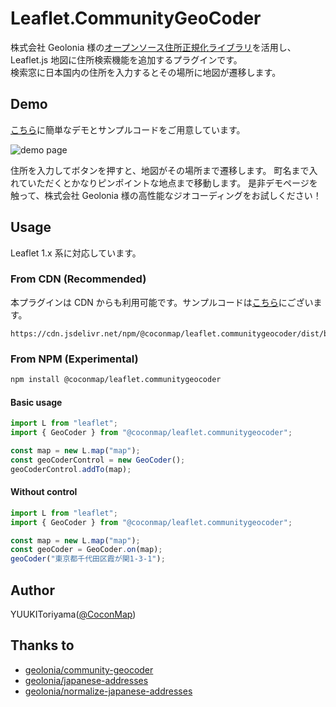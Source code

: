 # Leaflet.CommunityGeoCoder

株式会社 Geolonia 様の[オープンソース住所正規化ライブラリ](https://github.com/geolonia/normalize-japanese-addresses)を活用し、
Leaflet.js 地図に住所検索機能を追加するプラグインです。  
検索窓に日本国内の住所を入力するとその場所に地図が遷移します。

## Demo

[こちら](https://cocon.github.io/Leaflet.CommunityGeoCoder/demo/)に簡単なデモとサンプルコードをご用意しています。

![demo page](https://i.imgur.com/7oXSJMr.png)

住所を入力してボタンを押すと、地図がその場所まで遷移します。
町名まで入れていただくとかなりピンポイントな地点まで移動します。
是非デモページを触って、株式会社 Geolonia 様の高性能なジオコーディングをお試しください！

## Usage

Leaflet 1.x 系に対応しています。

### From CDN (Recommended)

本プラグインは CDN からも利用可能です。サンプルコードは[こちら](https://cocon.github.io/Leaflet.CommunityGeoCoder/demo/)にございます。

```terminal
https://cdn.jsdelivr.net/npm/@coconmap/leaflet.communitygeocoder/dist/bundle.js
```

### From NPM (Experimental)

```bash
npm install @coconmap/leaflet.communitygeocoder
```

#### Basic usage

```typescript
import L from "leaflet";
import { GeoCoder } from "@coconmap/leaflet.communitygeocoder";

const map = new L.map("map");
const geoCoderControl = new GeoCoder();
geoCoderControl.addTo(map);
```

#### Without control

```typescript
import L from "leaflet";
import { GeoCoder } from "@coconmap/leaflet.communitygeocoder";

const map = new L.map("map");
const geoCoder = GeoCoder.on(map);
geoCoder("東京都千代田区霞が関1-3-1");
```

## Author

YUUKIToriyama([@CoconMap](https://mobile.twitter.com/CoconMap/))

## Thanks to

- [geolonia/community-geocoder](https://github.com/geolonia/community-geocoder)
- [geolonia/japanese-addresses](https://github.com/geolonia/japanese-addresses)
- [geolonia/normalize-japanese-addresses](https://github.com/geolonia/normalize-japanese-addresses)

